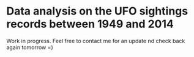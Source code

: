 # Data analysis on the UFO sightings records between 1949 and 2014

Work in progress. Feel free to contact me for an update nd check back again tomorrow =)
